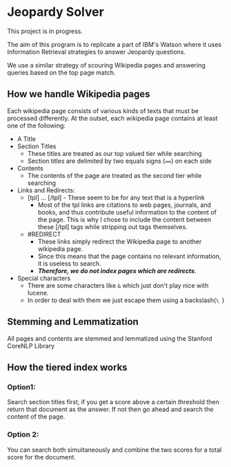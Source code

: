 # Jeopardy Solver

This project is in progress.

The aim of this program is to replicate a part of IBM's Watson where it uses
Information Retrieval strategies to answer Jeopardy questions.

We use a similar strategy of scouring Wikipedia pages and answering queries
based on the top page match.

## How we handle Wikipedia pages

Each wikipedia page consists of various kinds of texts that must be processed
differently.
At the outset, each wikipedia page contains at least one of the following:

- A Title
- Section Titles
  - These titles are treated as our top valued tier while searching
  - Section titles are delimited by two equals signs (`==`) on each side
- Contents
  - The contents of the page are treated as the second tier while searching
- Links and Redirects:
   - [tpl] ... [/tpl] - These seem to be for any text that is a hyperlink
     - Most of the tpl links are citations to web pages, journals, and books, and
  thus contribute useful information to the content of the page. This is why I
  chose to include the content between these [/tpl] tags while stripping out
  tags themselves.
   - \#REDIRECT
     - These links simply redirect the Wikipedia page to another wikipedia page.
     - Since this means that the page contains no relevant information, it is
     useless to search. 
     - ***Therefore, we do not index pages which are redirects.***
- Special characters
  - There are some characters like `&` which just don't play nice with lucene.
  - In order to deal with them we just escape them using a backslash(`\ `)

## Stemming and Lemmatization

All pages and contents are stemmed and lemmatized using the Stanford CoreNLP
Library

## How the tiered index works

### Option1: 
Search section titles first, if you get a score above a certain threshold then
return that document as the answer. If not then go ahead and search the content
of the page.
### Option 2: 
You can search both simultaneously and combine the two scores for a total score
for the document.